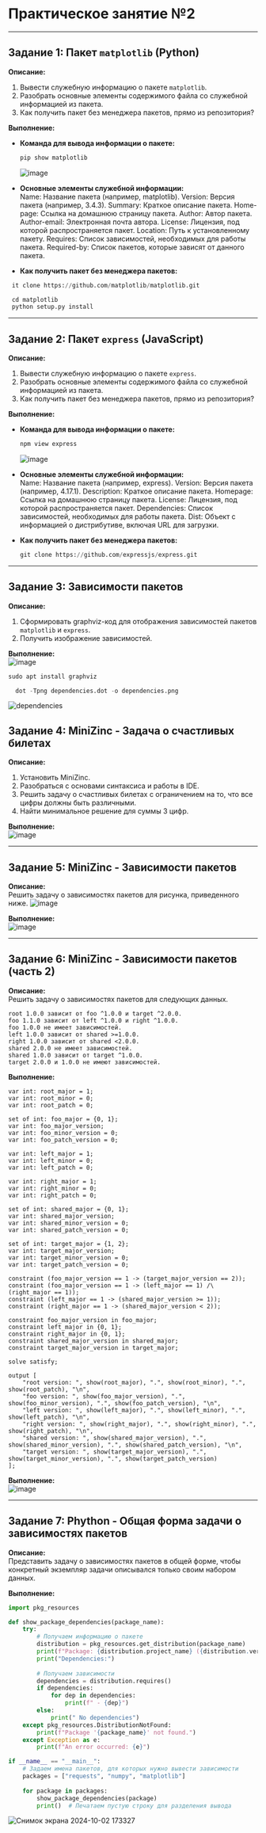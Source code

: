 # Практическое занятие №2  
---

## Задание 1: Пакет `matplotlib` (Python)

**Описание:**  
1. Вывести служебную информацию о пакете `matplotlib`.  
2. Разобрать основные элементы содержимого файла со служебной информацией из пакета.  
3. Как получить пакет без менеджера пакетов, прямо из репозитория?

**Выполнение:**  
- **Команда для вывода информации о пакете:**  
  ``` python
  pip show matplotlib
  ```
  ![image](https://github.com/user-attachments/assets/225e5e20-e2a9-453a-b966-8de0ce19e351)



- **Основные элементы служебной информации:**  
  Name: Название пакета (например, matplotlib).
Version: Версия пакета (например, 3.4.3).
Summary: Краткое описание пакета.
Home-page: Ссылка на домашнюю страницу пакета.
Author: Автор пакета.
Author-email: Электронная почта автора.
License: Лицензия, под которой распространяется пакет.
Location: Путь к установленному пакету.
Requires: Список зависимостей, необходимых для работы пакета.
Required-by: Список пакетов, которые зависят от данного пакета.

- **Как получить пакет без менеджера пакетов:**  
 ``` python
  it clone https://github.com/matplotlib/matplotlib.git
 ```
 ``` python
  cd matplotlib
  python setup.py install
  ```

---

## Задание 2: Пакет `express` (JavaScript)

**Описание:**  
1. Вывести служебную информацию о пакете `express`.  
2. Разобрать основные элементы содержимого файла со служебной информацией из пакета.  
3. Как получить пакет без менеджера пакетов, прямо из репозитория?

**Выполнение:**  
- **Команда для вывода информации о пакете:**  
  ``` python
  npm view express
  ```
  ![image](https://github.com/user-attachments/assets/2c86c8cf-1688-4435-9637-acb584df7cfc)



- **Основные элементы служебной информации:**  
  Name: Название пакета (например, express).
Version: Версия пакета (например, 4.17.1).
Description: Краткое описание пакета.
Homepage: Ссылка на домашнюю страницу пакета.
License: Лицензия, под которой распространяется пакет.
Dependencies: Список зависимостей, необходимых для работы пакета.
Dist: Объект с информацией о дистрибутиве, включая URL для загрузки.

- **Как получить пакет без менеджера пакетов:**  
  ``` python
  git clone https://github.com/expressjs/express.git
  ```

---

## Задание 3: Зависимости пакетов

**Описание:**  
1. Сформировать graphviz-код для отображения зависимостей пакетов `matplotlib` и `express`.  
2. Получить изображение зависимостей.

**Выполнение:**  
![image](https://github.com/user-attachments/assets/6880bad9-55ad-4366-ac1b-67944e1ffbc3)

  ``` python
  sudo apt install graphviz

  ```
``` python
  dot -Tpng dependencies.dot -o dependencies.png

  ```
![dependencies](https://github.com/user-attachments/assets/92343eae-b221-4bf7-9f4e-1e6a7259f03b)

## Задание 4: MiniZinc - Задача о счастливых билетах

**Описание:**  
1. Установить MiniZinc.  
2. Разобраться с основами синтаксиса и работы в IDE.  
3. Решить задачу о счастливых билетах с ограничением на то, что все цифры должны быть различными.  
4. Найти минимальное решение для суммы 3 цифр.

**Выполнение:**  
![image](https://github.com/user-attachments/assets/8e2eb445-5622-4674-924d-128c21823a1f)


---

## Задание 5: MiniZinc - Зависимости пакетов

**Описание:**  
Решить задачу о зависимостях пакетов для рисунка, приведенного ниже.
![image](https://github.com/user-attachments/assets/3cf0ea24-ef0e-425c-8312-76dbeba444ed)


**Выполнение:**  
![image](https://github.com/user-attachments/assets/3ab1dc04-7d76-411f-bab5-77e7d53d2eab)


---

## Задание 6: MiniZinc - Зависимости пакетов (часть 2)

**Описание:**  
Решить задачу о зависимостях пакетов для следующих данных.
```
root 1.0.0 зависит от foo ^1.0.0 и target ^2.0.0.
foo 1.1.0 зависит от left ^1.0.0 и right ^1.0.0.
foo 1.0.0 не имеет зависимостей.
left 1.0.0 зависит от shared >=1.0.0.
right 1.0.0 зависит от shared <2.0.0.
shared 2.0.0 не имеет зависимостей.
shared 1.0.0 зависит от target ^1.0.0.
target 2.0.0 и 1.0.0 не имеют зависимостей.
```

**Выполнение:**  
```
var int: root_major = 1; 
var int: root_minor = 0; 
var int: root_patch = 0;

set of int: foo_major = {0, 1}; 
var int: foo_major_version; 
var int: foo_minor_version = 0; 
var int: foo_patch_version = 0;

var int: left_major = 1; 
var int: left_minor = 0; 
var int: left_patch = 0;

var int: right_major = 1; 
var int: right_minor = 0; 
var int: right_patch = 0;

set of int: shared_major = {0, 1}; 
var int: shared_major_version; 
var int: shared_minor_version = 0; 
var int: shared_patch_version = 0;

set of int: target_major = {1, 2}; 
var int: target_major_version; 
var int: target_minor_version = 0; 
var int: target_patch_version = 0;

constraint (foo_major_version == 1 -> (target_major_version == 2));
constraint (foo_major_version == 1 -> (left_major == 1) /\ (right_major == 1));
constraint (left_major == 1 -> (shared_major_version >= 1));
constraint (right_major == 1 -> (shared_major_version < 2));

constraint foo_major_version in foo_major;
constraint left_major in {0, 1};
constraint right_major in {0, 1};
constraint shared_major_version in shared_major;
constraint target_major_version in target_major;

solve satisfy;

output [
    "root version: ", show(root_major), ".", show(root_minor), ".", show(root_patch), "\n",
    "foo version: ", show(foo_major_version), ".", show(foo_minor_version), ".", show(foo_patch_version), "\n",
    "left version: ", show(left_major), ".", show(left_minor), ".", show(left_patch), "\n",
    "right version: ", show(right_major), ".", show(right_minor), ".", show(right_patch), "\n",
    "shared version: ", show(shared_major_version), ".", show(shared_minor_version), ".", show(shared_patch_version), "\n",
    "target version: ", show(target_major_version), ".", show(target_minor_version), ".", show(target_patch_version)
];
```
**Выполнение:**  
![image](https://github.com/user-attachments/assets/13305073-65f1-4791-8e18-1601fe8ead83)



---

## Задание 7: Phython - Общая форма задачи о зависимостях пакетов

**Описание:**  
Представить задачу о зависимостях пакетов в общей форме, чтобы конкретный экземпляр задачи описывался только своим набором данных.

**Выполнение:**  
``` python
import pkg_resources

def show_package_dependencies(package_name):
    try:
        # Получаем информацию о пакете
        distribution = pkg_resources.get_distribution(package_name)
        print(f"Package: {distribution.project_name} ({distribution.version})")
        print("Dependencies:")
        
        # Получаем зависимости
        dependencies = distribution.requires()
        if dependencies:
            for dep in dependencies:
                print(f" - {dep}")
        else:
            print(" No dependencies")
    except pkg_resources.DistributionNotFound:
        print(f"Package '{package_name}' not found.")
    except Exception as e:
        print(f"An error occurred: {e}")

if __name__ == "__main__":
    # Задаем имена пакетов, для которых нужно вывести зависимости
    packages = ["requests", "numpy", "matplotlib"]
    
    for package in packages:
        show_package_dependencies(package)
        print()  # Печатаем пустую строку для разделения вывода

```
![Снимок экрана 2024-10-02 173327](https://github.com/user-attachments/assets/375e2ef2-9b73-4224-8f23-bebc8474c4f1)


